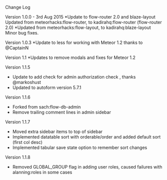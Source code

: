 Change Log

Version 1.0.0 - 3rd Aug 2015
*Update to flow-router 2.0 and blaze-layout Updated from meteorhacks:flow-router, to kadirahq:flow-router (flow-router 2.0)
*Updated from meteorhacks:flow-layout, to kadirahq:blaze-layout Minor bug fixes.

Version 1.0.3
*Update to less for working with Meteor 1.2 thanks to @CaptainN

Version 1.1
*Updates to remove modals and fixes for Meteor 1.2

Version 1.1.5
* Update to add check for admin authorization check , thanks @markoshust
* Updated to autoform version 5.7.1

Version 1.1.6
* Forked from sach:flow-db-admin
* Remove trailing comment lines in admin sidebar

Version 1.1.7
* Moved extra sidebar items to top of sidebar
* Implemented datatable sort with orderable/order and added default sort (first col desc)
* Implemented tabular save state option to remember sort changes

Version 1.1.8
* Removed GLOBAL_GROUP flag in adding user roles, caused failures with alanning:roles in some cases
